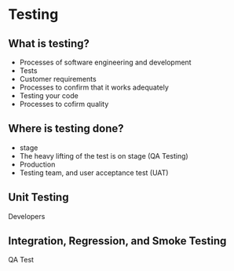 # Testing

## What is testing?

- Processes of software engineering and development
- Tests
- Customer requirements
- Processes to confirm that it works adequately
- Testing your code
- Processes to cofirm quality

## Where is testing done?

- stage
- The heavy lifting of the test is on stage (QA Testing)
- Production
- Testing team, and user acceptance test (UAT)

## Unit Testing

Developers

## Integration, Regression, and Smoke Testing

QA Test
